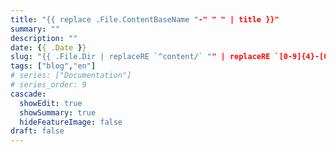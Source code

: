 ```yaml
---
title: "{{ replace .File.ContentBaseName "-" " " | title }}"
summary: ""
description: ""
date: {{ .Date }}
slug: "{{ .File.Dir | replaceRE `^content/` "" | replaceRE `[0-9]{4}-[0-9]{2}-[0-9]{2}-` "" | replaceRE "/$" "" | replaceRE `^.+\/` "" }}"
tags: ["blog","en"]
# series: ["Documentation"]
# series_order: 9
cascade:
  showEdit: true
  showSummary: true
  hideFeatureImage: false
draft: false
---
```

